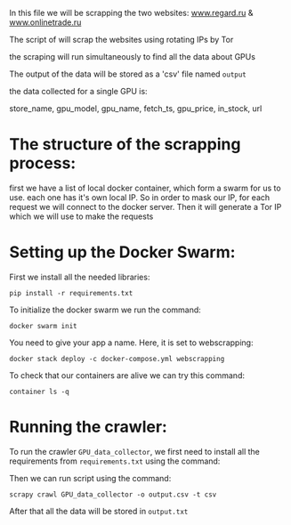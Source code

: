 In this file we will be scrapping the two websites: www.regard.ru & www.onlinetrade.ru 

The script of will scrap the websites using rotating IPs by Tor

the scraping will run simultaneously to find all the data about GPUs

The output of the data will be stored as a 'csv' file named `output`

the data collected for a single GPU is: 

store_name, gpu_model, gpu_name, fetch_ts, gpu_price, in_stock, url

# The structure of the scrapping process:

first we have a list of local docker container, which form a swarm for us to use.
each one has it's own local IP. So in order to mask our IP, for each request
we will connect to the docker server. Then it will generate a Tor IP which we
will use to make the requests


# Setting up the Docker Swarm:
First we install all the needed libraries:
```
pip install -r requirements.txt
```
To initialize the docker swarm we run the command:
```
docker swarm init
```

You need to give your app a name. Here, it is set to webscrapping:

```
docker stack deploy -c docker-compose.yml webscrapping
```

To check that our containers are alive we can try this command:
```
container ls -q
```
# Running the crawler:

To run the crawler `GPU_data_collector`, we first need to install all the requirements from `requirements.txt` using the command:

Then we can run script using the command:
```
scrapy crawl GPU_data_collector -o output.csv -t csv
```

After that all the data will be stored in `output.txt`

